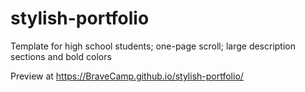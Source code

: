# stylish-portfolio

Template for high school students; one-page scroll; large description sections and bold colors

Preview at https://BraveCamp.github.io/stylish-portfolio/
